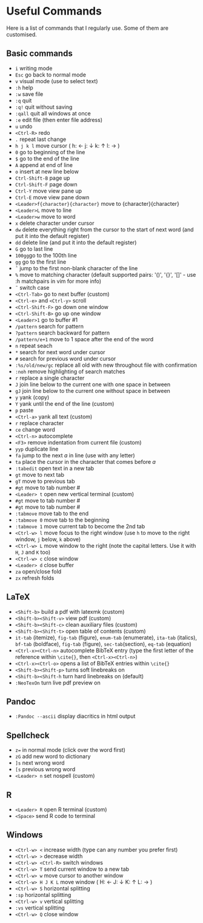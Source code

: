 # Useful Commands

Here is a list of commands that I regularly use. Some of them are customised. 

## Basic commands

* `i` writing mode
* `Esc` go back to normal mode 
* `v` visual mode (use to select text)
* `:h` help
* `:w` save file
* `:q` quit
* `:q!` quit without saving
* `:qall` quit all windows at once
* `:e` edit file (then enter file address)
* `u` undo
* `<Ctrl-R>` redo
* `.` repeat last change
* `h j k l` move cursor ( h: ←  j: ↓  k: ↑  l: → )
* `0` go to beginning of the line
* `$` go to the end of the line
* `A` append at end of line
* `o` insert at new line below
* `Ctrl-Shift-B` page up
* `Ctrl-Shift-F` page down
* `Ctrl-Y` move view pane up
* `Ctrl-E` move view pane down
* `<Leader>f{character}{character}` move to {character}{character}
* `<Leader>L` move to line
* `<Leader>w` move to word
* `x` delete character under cursor
* `dw` delete everything right from the cursor to the start of next word (and put it into the default register)
* `dd` delete line (and put it into the default register)
* `G` go to last line
* `100gg`go to the 100th line
* `gg` go to the first line
* `ˆ` jump to the first non-blank character of the line
* `%` move to matching character (default supported pairs: '()', '{}', '[]' - use :h matchpairs in vim for more info)
* `˜` switch case
* `<Ctrl-Tab>` go to next buffer (custom)
* `<Ctrl-e>` and `<Ctrl-y>` scroll
* `<Ctrl-Shift-F>` go down one window
* `<Ctrl-Shift-B>` go up one window
* `<Leader>1` go to buffer #1
* `/pattern` search for pattern
* `?pattern` search backward for pattern
* `/pattern/e+1` move to 1 space after the end of the word
* `n` repeat seach
* `*` search for next word under cursor
* `#` search for previous word under cursor
* `:%s/old/new/gc` replace all old with new throughout file with confirmation
* `:noh` remove highlighting of search matches
* `r` replace a single character
* `J` join line below to the current one with one space in between
* `gJ` join line below to the current one without space in between
* `y` yank (copy)
* `Y` yank until the end of the line (custom)
* `p` paste
* `<Ctrl-a>` yank all text (custom)
* `r` replace character
* `ce` change word
* `<Ctrl-n>` autocomplete
* `<F3>` remove indentation from current file (custom)
* `yyp` duplicate line
* `fa` jump to the next _a_ in line (use with any letter)
* `ta` place the cursor in the character that comes before _a_
* `:tabedit` open text in a new tab
* `gt` move to next tab
* `gT` move to previous tab
* `#gt` move to tab number #
* `<Leader> t` open new vertical terminal (custom)
* `#gt` move to tab number #
* `#gt` move to tab number #
* `:tabmove` move tab to the end
* `:tabmove 0` move tab to the beginning
* `:tabmove 1` move current tab to become the 2nd tab
* `<Ctrl-w> l` move focus to the right window (use `h` to move to the right window, `j` below, `k` above)
* `<Ctrl-w> L` move window to the right (note the capital letters. Use it with `H`, `J` and `K` too)
* `<Ctrl-w> c` close window
* `<Leader> d` close buffer
* `za` open/close fold
* `zx` refresh folds

## LaTeX

* `<Shift-b>` build a pdf with latexmk (custom)
* `<Shift-b><Shift-v>` view pdf (custom)
* `<Shift-b><Shift-c>` clean auxiliary files (custom)
* `<Shift-b><Shift-t>` open table of contents (custom)
* `it-tab` (itemize), `fig-tab` (figure), `enum-tab` (enumerate), `ita-tab` (italics), `bf-tab` (boldface), `fig-tab` (figure), `sec-tab`(section), `eq-tab` (equation) 
* `<Ctrl-x><Ctrl-n>` autocomplete BibTeX entry (type the first letter of the reference within `\cite{}`, then `<Ctrl-x><Ctrl-n>`)
* `<Ctrl-x><Ctrl-o>` opens a list of BibTeX entries within `\cite{}`
* `<Shift-b><Shift-p>` turns soft linebreaks on
* `<Shift-b><Shift-h` turn hard linebreaks on (default)
* `:NeoTexOn` turn live pdf preview on

## Pandoc

* `:Pandoc --ascii` display diacritics in html output

## Spellcheck 

* `z=` in normal mode (click over the word first)
* `zG` add new word to dictionary
* `]s` next wrong word
* `[s` previous wrong word
* `<Leader> n` set nospell (custom)

## R

* `<Leader> R` open R terminal (custom)
* `<Space>` send R code to terminal

## Windows

* `<Ctrl-w> <` increase width (type can any number you prefer first)
* `<Ctrl-w> >` decrease width
* `<Ctrl-w> <Ctrl-R>` switch windows
* `<Ctrl-w> T` send current window to a new tab
* `<Ctrl-w> w` move cursor to another window
* `<Ctrl-w> H J K L` move window ( H: ←  J: ↓  K: ↑  L: → )
* `<Ctrl-w> S` horizontal splitting
* `:sp` horizontal splitting
* `<Ctrl-w> v` vertical splitting
* `:vs` vertical splitting
* `<Ctrl-w> Q` close window

